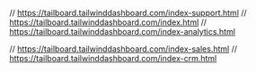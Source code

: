 // https://tailboard.tailwinddashboard.com/index-support.html
// https://tailboard.tailwinddashboard.com/index.html
// https://tailboard.tailwinddashboard.com/index-analytics.html

// https://tailboard.tailwinddashboard.com/index-sales.html
// https://tailboard.tailwinddashboard.com/index-crm.html

